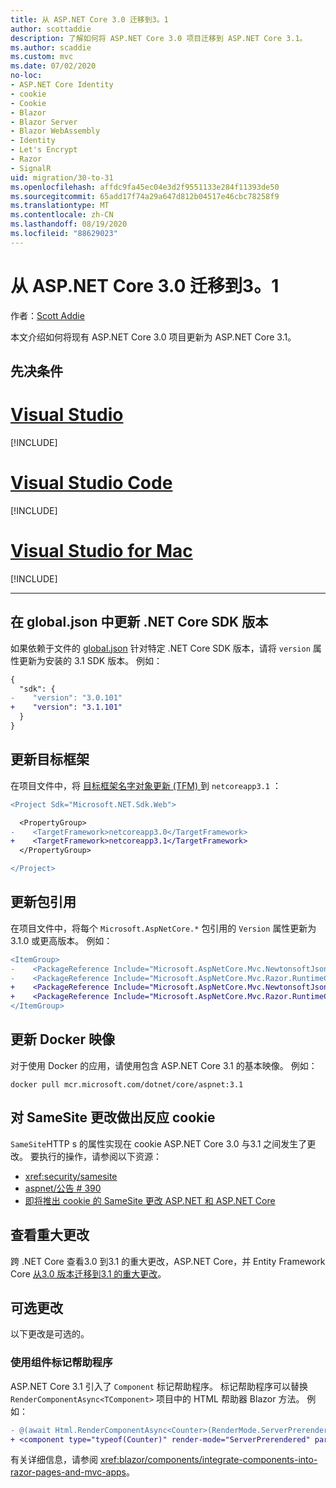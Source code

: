 ```yaml
---
title: 从 ASP.NET Core 3.0 迁移到3。1
author: scottaddie
description: 了解如何将 ASP.NET Core 3.0 项目迁移到 ASP.NET Core 3.1。
ms.author: scaddie
ms.custom: mvc
ms.date: 07/02/2020
no-loc:
- ASP.NET Core Identity
- cookie
- Cookie
- Blazor
- Blazor Server
- Blazor WebAssembly
- Identity
- Let's Encrypt
- Razor
- SignalR
uid: migration/30-to-31
ms.openlocfilehash: affdc9fa45ec04e3d2f9551133e284f11393de50
ms.sourcegitcommit: 65add17f74a29a647d812b04517e46cbc78258f9
ms.translationtype: MT
ms.contentlocale: zh-CN
ms.lasthandoff: 08/19/2020
ms.locfileid: "88629023"
---
```

# <a name="migrate-from-aspnet-core-30-to-31"></a>从 ASP.NET Core 3.0 迁移到3。1

作者：[Scott Addie](https://github.com/scottaddie)

本文介绍如何将现有 ASP.NET Core 3.0 项目更新为 ASP.NET Core 3.1。

## <a name="prerequisites"></a>先决条件

# <a name="visual-studio"></a>[Visual Studio](#tab/visual-studio)

[!INCLUDE[](~/includes/net-core-prereqs-vs-3.1.md)]

# <a name="visual-studio-code"></a>[Visual Studio Code](#tab/visual-studio-code)

[!INCLUDE[](~/includes/net-core-prereqs-vsc-3.1.md)]

# <a name="visual-studio-for-mac"></a>[Visual Studio for Mac](#tab/visual-studio-mac)

[!INCLUDE[](~/includes/net-core-prereqs-mac-3.1.md)]

---

## <a name="update-net-core-sdk-version-in-globaljson"></a>在 global.json 中更新 .NET Core SDK 版本

如果依赖于文件的 [global.json](/dotnet/core/tools/global-json) 针对特定 .NET Core SDK 版本，请将 `version` 属性更新为安装的 3.1 SDK 版本。 例如：

```diff
{
  "sdk": {
-    "version": "3.0.101"
+    "version": "3.1.101"
  }
}
```

## <a name="update-the-target-framework"></a>更新目标框架

在项目文件中，将 [目标框架名字对象更新 (TFM) ](/dotnet/standard/frameworks) 到 `netcoreapp3.1` ：

```diff
<Project Sdk="Microsoft.NET.Sdk.Web">

  <PropertyGroup>
-    <TargetFramework>netcoreapp3.0</TargetFramework>
+    <TargetFramework>netcoreapp3.1</TargetFramework>
  </PropertyGroup>

</Project>
```

## <a name="update-package-references"></a>更新包引用

在项目文件中，将每个 `Microsoft.AspNetCore.*` 包引用的 `Version` 属性更新为3.1.0 或更高版本。 例如：

```diff
<ItemGroup>
-    <PackageReference Include="Microsoft.AspNetCore.Mvc.NewtonsoftJson" Version="3.0.0" />
-    <PackageReference Include="Microsoft.AspNetCore.Mvc.Razor.RuntimeCompilation" Version="3.0.0" Condition="'$(Configuration)' == 'Debug'" />
+    <PackageReference Include="Microsoft.AspNetCore.Mvc.NewtonsoftJson" Version="3.1.1" />
+    <PackageReference Include="Microsoft.AspNetCore.Mvc.Razor.RuntimeCompilation" Version="3.1.1" Condition="'$(Configuration)' == 'Debug'" />
</ItemGroup>
```

## <a name="update-docker-images"></a>更新 Docker 映像

对于使用 Docker 的应用，请使用包含 ASP.NET Core 3.1 的基本映像。 例如：

```console
docker pull mcr.microsoft.com/dotnet/core/aspnet:3.1
```

## <a name="react-to-samesite-no-loccookie-changes"></a>对 SameSite 更改做出反应 cookie

`SameSite`HTTP s 的属性实现在 cookie ASP.NET Core 3.0 与3.1 之间发生了更改。 要执行的操作，请参阅以下资源：

* <xref:security/samesite>
* [aspnet/公告 # 390](https://github.com/aspnet/Announcements/issues/390)
* [即将推出 cookie 的 SameSite 更改 ASP.NET 和 ASP.NET Core](https://devblogs.microsoft.com/aspnet/upcoming-samesite-cookie-changes-in-asp-net-and-asp-net-core/)

## <a name="review-breaking-changes"></a>查看重大更改

跨 .NET Core 查看3.0 到3.1 的重大更改，ASP.NET Core，并 Entity Framework Core [从3.0 版本迁移到3.1 的重大更改](/dotnet/core/compatibility/3.0-3.1)。

## <a name="optional-changes"></a>可选更改

以下更改是可选的。

### <a name="use-the-component-tag-helper"></a>使用组件标记帮助程序

ASP.NET Core 3.1 引入了 `Component` 标记帮助程序。 标记帮助程序可以替换 `RenderComponentAsync<TComponent>` 项目中的 HTML 帮助器 Blazor 方法。 例如：

```diff
- @(await Html.RenderComponentAsync<Counter>(RenderMode.ServerPrerendered, new { IncrementAmount = 10 }))
+ <component type="typeof(Counter)" render-mode="ServerPrerendered" param-IncrementAmount="10" />
```

有关详细信息，请参阅 <xref:blazor/components/integrate-components-into-razor-pages-and-mvc-apps>。
